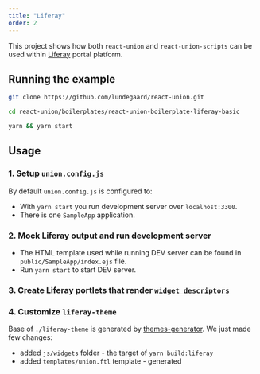 ```yaml
---
title: "Liferay"
order: 2
---
```


This project shows how both `react-union` and `react-union-scripts` can be used within [Liferay](https://dev.liferay.com/) portal platform.

## Running the example

```sh
git clone https://github.com/lundegaard/react-union.git

cd react-union/boilerplates/react-union-boilerplate-liferay-basic

yarn && yarn start
```

## Usage

### 1. Setup `union.config.js`

By default `union.config.js` is configured to:

- With `yarn start` you run development server over `localhost:3300`.
- There is one `SampleApp` application.

### 2. Mock Liferay output and run development server

- The HTML template used while running DEV server can be found in `public/SampleApp/index.ejs` file.
- Run `yarn start` to start DEV server.

### 3. Create Liferay portlets that render [`widget descriptors`](https://github.com/lundegaard/react-union/blob/master/packages/react-union/API.md#widget-descriptor)

### 4. Customize `liferay-theme`

Base of `./liferay-theme` is generated by [themes-generator](https://dev.liferay.com/develop/tutorials/-/knowledge_base/7-0/themes-generator). We just made few changes:

- added `js/widgets` folder - the target of `yarn build:liferay`
- added `templates/union.ftl` template - generated <script /> tags for bundle scripts
- added `templates/portal-normal.ftl` template - we put include `union.ftl`
- added `js/widgets` and `templates/union.ftl` to `.gitignore`

### 5. Run proxy server over locally running Liferay instance

- Run `yarn start:proxy` to start proxy server with Hot Module Replacement available
- Configure proxy in `union.config.js`. By default the target is `localhost:8080`

### 6. Deploy production build to Liferay theme

- Run `yarn build:liferay`.
- Build theme in `liferay-theme` folder and deploy.

## Using the Boilerplate

Make sure you have Yarn v1.3.1 or higher and Node v8 or higher.

### Starting develop server

```sh
yarn start
```

### Starting proxy over Liferay

```sh
yarn start:proxy
```

### Production build

Bundle to `build` folder

```sh
yarn build
```

### Production build and deploy to Liferay theme

Bundle to Liferay theme's `js` folder

```sh
yarn build:liferay
```

### Running unit tests in watch mode

```sh
yarn test
```

### Analyze build

```sh
yarn build --release --analyze
```

## Project structure

```
react-union-boilerplate
├── public 				- Contains templates for your application builds
|	└── SampleApp		- Folder stores static assets for application SampleApp
|		└── css			- Shared CSS
|			└── ...
|		└── fonts		- Shared fonts
|			└── ...
|		└── index.ejs 	- Template for the html-webpack-plugin
|		└── union.ejs 	- Template for the html-webpack-plugin if `target=liferay`
|		└── favicon.ico
├── liferay-theme       - Liferay theme, target of build if `target=liferay`
├── src
|	├── apps			- Each nested folder defines different application build
|	|	└── SampleApp	- Folder for application SampleApp
|	|		└── fonts
|	|			└── ...
|	|		└── components
|	|			└── Root
|	|				└── Root.js
|	|				└── Root.scss - React Union scripts works with node-sass out of the box
|	|				└── index.js
|	|		└── index.js
|	|		└── routes.js
|	├── widgets
|	|	├── Content 	- Base folder for Content widget
|	|	|	└── components
|	|	|		└── ...
|	|	|	└── content.widget.js - Files with *.widget.js are loaded async when requested
|	|	|	└── route.js - Exports the React Union's route for the widget
|	|	└── Hero		- Base folder for Hero widget
|	|		└── components
|	|			└── ...
|	|		└── hero.widget.js
|	|		└── route.js
|	└──	test
|		└──	stubs
|			└──	scssStub.js - Stubs used for by Jest
├── .babelrc 			- Babel config for ES6+ syntax
├── .editorconfig
├── .eslintignore
├── .eslintrc.js 		- Extends eslint-config-react-union
├── .gitignore
├── jest.config.js 		- Jest's config for unit testing
├── package.json
├── README.md
└── union.config.js 	- React Union scripts confiration
```

# FAQ

## _How to move out the `liferay-theme` folder from the root directory of my project?_

Just cut and place the folder to the new location. After that, update `paths.build` in `union.config.js`.
